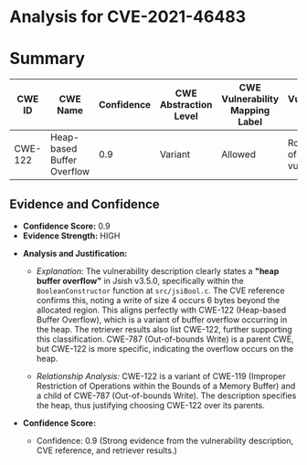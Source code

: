 # Analysis for CVE-2021-46483

# Summary
| CWE ID | CWE Name | Confidence | CWE Abstraction Level | CWE Vulnerability Mapping Label | CWE-Vulnerability Mapping Notes |
|---|---|---|---|---|---|
| CWE-122 | Heap-based Buffer Overflow | 0.9 | Variant | Allowed | Root cause of the vulnerability |

## Evidence and Confidence

*   **Confidence Score:** 0.9
*   **Evidence Strength:** HIGH

- **Analysis and Justification:**  
  - *Explanation:* The vulnerability description clearly states a **"heap buffer overflow"** in Jsish v3.5.0, specifically within the `BooleanConstructor` function at `src/jsiBool.c`. The CVE reference confirms this, noting a write of size 4 occurs 6 bytes beyond the allocated region. This aligns perfectly with CWE-122 (Heap-based Buffer Overflow), which is a variant of buffer overflow occurring in the heap. The retriever results also list CWE-122, further supporting this classification. CWE-787 (Out-of-bounds Write) is a parent CWE, but CWE-122 is more specific, indicating the overflow occurs on the heap.
  
  - *Relationship Analysis:* CWE-122 is a variant of CWE-119 (Improper Restriction of Operations within the Bounds of a Memory Buffer) and a child of CWE-787 (Out-of-bounds Write). The description specifies the heap, thus justifying choosing CWE-122 over its parents.

- **Confidence Score:**  
  - Confidence: 0.9 (Strong evidence from the vulnerability description, CVE reference, and retriever results.)